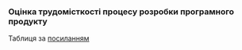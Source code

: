 ### Оцінка трудомісткості процесу розробки програмного продукту

Таблиця за [посиланням](https://docs.google.com/spreadsheets/d/14gSfUL9AGzbswGlFmFzNwnW7HvFLJMvhPPYN_a9BdW4/edit?usp=sharing)
